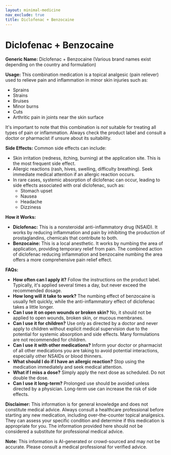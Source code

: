 ```yaml
---
layout: minimal-medicine
nav_exclude: true
title: Diclofenac + Benzocaine
---
```


# Diclofenac + Benzocaine

**Generic Name:** Diclofenac + Benzocaine (Various brand names exist depending on the country and formulation)

**Usage:**  This combination medication is a topical analgesic (pain reliever) used to relieve pain and inflammation in minor skin injuries such as:

* Sprains
* Strains
* Bruises
* Minor burns
* Cuts
* Arthritic pain in joints near the skin surface

It's important to note that this combination is *not* suitable for treating all types of pain or inflammation.  Always check the product label and consult a doctor or pharmacist if unsure about its suitability.

**Side Effects:**  Common side effects can include:

* Skin irritation (redness, itching, burning) at the application site. This is the most frequent side effect.
* Allergic reactions (rash, hives, swelling, difficulty breathing).  Seek immediate medical attention if an allergic reaction occurs.
*  In rare cases, systemic absorption of diclofenac can occur, leading to side effects associated with oral diclofenac, such as:
    * Stomach upset
    * Nausea
    * Headache
    * Dizziness

**How it Works:**

* **Diclofenac:** This is a nonsteroidal anti-inflammatory drug (NSAID). It works by reducing inflammation and pain by inhibiting the production of prostaglandins, chemicals that contribute to both.
* **Benzocaine:** This is a local anesthetic. It works by numbing the area of application, providing temporary relief from pain.  The combined action of diclofenac reducing inflammation and benzocaine numbing the area offers a more comprehensive pain relief effect.

**FAQs:**

* **How often can I apply it?** Follow the instructions on the product label. Typically, it's applied several times a day, but never exceed the recommended dosage.
* **How long will it take to work?** The numbing effect of benzocaine is usually felt quickly, while the anti-inflammatory effect of diclofenac takes a little longer.
* **Can I use it on open wounds or broken skin?** No, it should not be applied to open wounds, broken skin, or mucous membranes.
* **Can I use it for children?**  Use only as directed by a doctor and never apply to children without explicit medical supervision due to the potential for systemic absorption and side effects.  Many formulations are not recommended for children.
* **Can I use it with other medications?** Inform your doctor or pharmacist of all other medications you are taking to avoid potential interactions, especially other NSAIDs or blood thinners.
* **What should I do if I have an allergic reaction?** Stop using the medication immediately and seek medical attention.
* **What if I miss a dose?** Simply apply the next dose as scheduled. Do not double the dose.
* **Can I use it long-term?** Prolonged use should be avoided unless directed by a physician. Long-term use can increase the risk of side effects.


**Disclaimer:** This information is for general knowledge and does not constitute medical advice. Always consult a healthcare professional before starting any new medication, including over-the-counter topical analgesics. They can assess your specific condition and determine if this medication is appropriate for you.  The information provided here should not be considered a substitute for professional medical advice.


**Note:** This information is AI-generated or crowd-sourced and may not be accurate. Please consult a medical professional for verified advice.